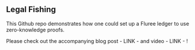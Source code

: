 ## Legal Fishing

This Github repo demonstrates how one could set up a Fluree ledger to use zero-knowledge proofs. 

Please check out the accompanying blog post - LINK - and video - LINK - !